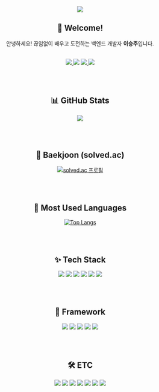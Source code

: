 <div align="center">

<!-- 헤더 이미지 -->
<img src="https://capsule-render.vercel.app/api?type=soft&color=0:accbee,100:e7f0fd&height=250&section=header&text=Seungjoo's%20GitHub%20😊&fontSize=40"/>

<br/>

## 👋 Welcome!

안녕하세요! 끊임없이 배우고 도전하는 백엔드 개발자 **이승주**입니다.

<br/>

<!-- 정보 뱃지 -->
<a href="https://www.hufs.ac.kr/">
  <img src="https://img.shields.io/badge/Hankuk%20University%20of%20Foreign%20Studies-005BAC?style=flat-square&logo=Gradle&logoColor=white"/>
</a>
<img src="https://img.shields.io/badge/Seoul,%20Korea-181717?style=flat-square&logo=Pinboard&logoColor=white"/>
<a href="mailto:eun07213@gmail.com">
  <img src="https://img.shields.io/badge/eun07213@gmail.com-D14836?style=flat-square&logo=Gmail&logoColor=white"/>
</a>
<a href="https://velog.io/@eun07213">
  <img src="https://img.shields.io/badge/Velog-20C997?style=flat-square&logo=Velog&logoColor=white"/>
</a>

<br/><br/>

## 📊 GitHub Stats

<img src="https://github-readme-stats.vercel.app/api?username=Leeseung-joo&show_icons=true&theme=default" />

<br/><br/>

## 🧠 Baekjoon (solved.ac)

[![solved.ac 프로필](http://mazassumnida.wtf/api/generate_badge?boj=eun07213)](https://solved.ac/eun07213)

<br/><br/>

## 📌 Most Used Languages

[![Top Langs](https://github-readme-stats.vercel.app/api/top-langs/?username=Leeseung-joo&layout=compact&theme=default)](https://github.com/anuraghazra/github-readme-stats)

<br/><br/>

## ✨ Tech Stack

<img src="https://img.shields.io/badge/Java-007396?style=flat-square&logo=OpenJDK&logoColor=white"/>
<img src="https://img.shields.io/badge/Python-3776AB?style=flat-square&logo=Python&logoColor=white"/>
<img src="https://img.shields.io/badge/C-00599C?style=flat-square&logo=C&logoColor=white"/>
<img src="https://img.shields.io/badge/HTML5-E34F26?style=flat-square&logo=HTML5&logoColor=white"/>
<img src="https://img.shields.io/badge/CSS3-1572B6?style=flat-square&logo=CSS3&logoColor=white"/>
<img src="https://img.shields.io/badge/JavaScript-F7DF1E?style=flat-square&logo=JavaScript&logoColor=black"/>

<br/><br/>

## 🔧 Framework

<img src="https://img.shields.io/badge/Spring-6DB33F?style=flat-square&logo=Spring&logoColor=white"/>
<img src="https://img.shields.io/badge/Spring Boot-6DB33F?style=flat-square&logo=Spring%20Boot&logoColor=white"/>
<img src="https://img.shields.io/badge/JPA-007396?style=flat-square&logo=Hibernate&logoColor=white"/>
<img src="https://img.shields.io/badge/MyBatis-000000?style=flat-square&logo=MyBatis&logoColor=white"/>
<img src="https://img.shields.io/badge/JDBC-007396?style=flat-square&logo=Java&logoColor=white"/>

<br/><br/>

## 🛠️ ETC

<img src="https://img.shields.io/badge/MySQL-4479A1?style=flat-square&logo=MySQL&logoColor=white"/>
<img src="https://img.shields.io/badge/Slack-4A154B?style=flat-square&logo=Slack&logoColor=white"/>
<img src="https://img.shields.io/badge/AWS-232F3E?style=flat-square&logo=Amazon%20AWS&logoColor=white"/>
<img src="https://img.shields.io/badge/Notion-000000?style=flat-square&logo=Notion&logoColor=white"/>
<img src="https://img.shields.io/badge/GitHub-181717?style=flat-square&logo=GitHub&logoColor=white"/>
<img src="https://img.shields.io/badge/Discord-5865F2?style=flat-square&logo=Discord&logoColor=white"/>
<img src="https://img.shields.io/badge/solved.ac-1E90FF?style=flat-square&logo=solvedac&logoColor=white"/>

</div>
